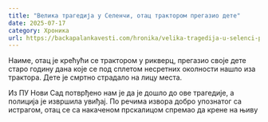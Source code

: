 ```yaml
---
title: "Велика трагедија у Селенчи, отац трактором прегазио дете"
date: 2025-07-17
category: Хроника
url: https://backapalankavesti.com/hronika/velika-tragedija-u-selenci-pregazio-dete/
---
```


Наиме, отац је крећући се трактором у рикверц, прегазио своје дете старо годину дана које се под сплетом несретних околности нашло иза трактора. Дете је смртно страдало на лицу места.

Из ПУ Нови Сад потврђено нам је да је дошло до ове трагедије, а полиција је извршила увиђај. По речима извора добро упознатог са истрагом, отац се са накаченом прскалицом спремао да крене на њиву
